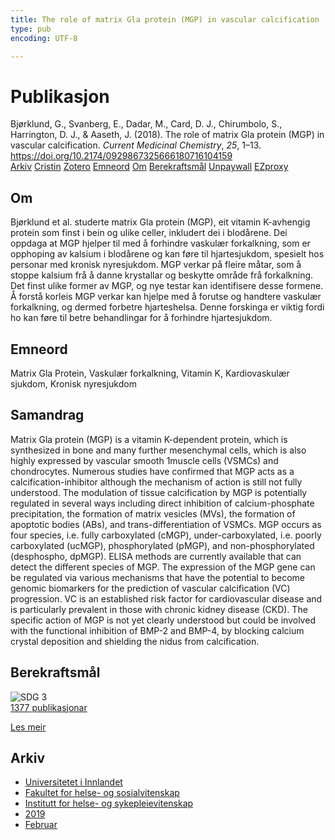 ```yaml
---
title: The role of matrix Gla protein (MGP) in vascular calcification
type: pub
encoding: UTF-8

---
```

<h1>Publikasjon</h1>
<article id="csl-bib-container-FIKKHR3F" class="csl-bib-container">
  <div class="csl-bib-body"> <div class="csl-entry">Bjørklund, G., Svanberg, E., Dadar, M., Card, D. J., Chirumbolo, S., Harrington, D. J., &#38; Aaseth, J. (2018). The role of matrix Gla protein (MGP) in vascular calcification. <i>Current Medicinal Chemistry</i>, <i>25</i>, 1–13. <a href="https://doi.org/10.2174/0929867325666180716104159">https://doi.org/10.2174/0929867325666180716104159</a></div> </div>
  <div class="csl-bib-buttons">
    <a href="#taxonomy-article-FIKKHR3F" alt="archive" class="csl-bib-button">Arkiv</a>
    <a href="https://app.cristin.no/results/show.jsf?id=1678451" alt="Cristin" class="csl-bib-button">Cristin</a>
    <a href="http://zotero.org/groups/5881554/items/FIKKHR3F" alt="Zotero" class="csl-bib-button">Zotero</a>
    <a href="#keywords-article-FIKKHR3F" alt="keywords" class="csl-bib-button">Emneord</a>
    <a href="#about-article-FIKKHR3F" alt="about_pub" class="csl-bib-button">Om</a>
    <a href="#sdg-article-FIKKHR3F" alt="sdg" class="csl-bib-button">Berekraftsmål</a>
    <a href="https://doi.org/10.2174/0929867325666180716104159" alt="Unpaywall" class="csl-bib-button">Unpaywall</a>
    <a href="https://doi.org/10.2174/0929867325666180716104159" alt="EZproxy" class="csl-bib-button">EZproxy</a>
  </div>
  <div id="csl-bib-meta-container-FIKKHR3F"></div>
</article>
<div id="csl-bib-meta-FIKKHR3F" class="csl-bib-meta">
  <article id="about-article-FIKKHR3F" class="about_pub-article">
    <h1>Om</h1>
    Bjørklund et al. studerte matrix Gla protein (MGP), eit vitamin K-avhengig protein som finst i bein og ulike celler, inkludert dei i blodårene. Dei oppdaga at MGP hjelper til med å forhindre vaskulær forkalkning, som er opphoping av kalsium i blodårene og kan føre til hjartesjukdom, spesielt hos personar med kronisk nyresjukdom. MGP verkar på fleire måtar, som å stoppe kalsium frå å danne krystallar og beskytte område frå forkalkning. Det finst ulike former av MGP, og nye testar kan identifisere desse formene. Å forstå korleis MGP verkar kan hjelpe med å forutse og handtere vaskulær forkalkning, og dermed forbetre hjarteshelsa. Denne forskinga er viktig fordi ho kan føre til betre behandlingar for å forhindre hjartesjukdom.
  </article>
  <article id="keywords-article-FIKKHR3F" class="keywords-article">
    <h1>Emneord</h1>
    Matrix Gla Protein, Vaskulær forkalkning, Vitamin K, Kardiovaskulær sjukdom, Kronisk nyresjukdom
  </article>
  <article id="abstract-article-FIKKHR3F" class="abstract-article">
    <h1>Samandrag</h1>
    Matrix Gla protein (MGP) is a vitamin K-dependent protein, which is synthesized in bone and many further mesenchymal cells, which is also highly expressed by vascular smooth 1muscle cells (VSMCs) and chondrocytes. Numerous studies have confirmed that MGP acts as a calcification-inhibitor although the mechanism of action is still not fully understood. The modulation of tissue calcification by MGP is potentially regulated in several ways including direct inhibition of calcium-phosphate precipitation, the formation of matrix vesicles (MVs), the formation of apoptotic bodies (ABs), and trans-differentiation of VSMCs. MGP occurs as four species, i.e. fully carboxylated (cMGP), under-carboxylated, i.e. poorly carboxylated (ucMGP), phosphorylated (pMGP), and non-phosphorylated (desphospho, dpMGP). ELISA methods are currently available that can detect the different species of MGP. The expression of the MGP gene can be regulated via various mechanisms that have the potential to become genomic biomarkers for the prediction of vascular calcification (VC) progression. VC is an established risk factor for cardiovascular disease and is particularly prevalent in those with chronic kidney disease (CKD). The specific action of MGP is not yet clearly understood but could be involved with the functional inhibition of BMP-2 and BMP-4, by blocking calcium crystal deposition and shielding the nidus from calcification.
  </article>
  <article id="sdg-article-FIKKHR3F" class="sdg-article">
    <h1>Berekraftsmål</h1>
    <div class="sdg-container"><div id="sdg3" class="sdg">
        <img src="{{< params subfolder >}}images/sdg/sdg03_nn.png" class="image" alt="SDG 3">
        <div class="sdg-overlay">
          <a href="{{< params subfolder >}}nn/archive/?sdg=3#archive" class="sdg-publication-count"><span>1377</span> publikasjonar</a>
          <p><a href="https://fn.no/om-fn/fns-baerekraftsmaal/god-helse-og-livskvalitet?lang=nno-NO" class="sdg-read-more">Les meir</a></p>
        </div>
      </div></div>
  </article>
  <article id="taxonomy-article-FIKKHR3F" class="taxonomy-article">
    <h1>Arkiv</h1>
    <ul>
      <li><a href="{{< params subfolder >}}nn/archive/?key=3DCRN523">Universitetet i Innlandet</a></li>
      <li><a href="{{< params subfolder >}}nn/archive/?key=IDKFS3MX">Fakultet for helse- og sosialvitenskap</a></li>
      <li><a href="{{< params subfolder >}}nn/archive/?key=GTV4ECMZ">Institutt for helse- og sykepleievitenskap</a></li>
      <li><a href="{{< params subfolder >}}nn/archive/?key=E7THIEEM">2019</a></li>
      <li><a href="{{< params subfolder >}}nn/archive/?key=K9MPWJCB">Februar</a></li>
    </ul>
  </article>
</div>
